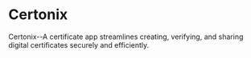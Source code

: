 # Certonix
Certonix--A certificate app streamlines creating, verifying, and sharing digital certificates securely and efficiently.
